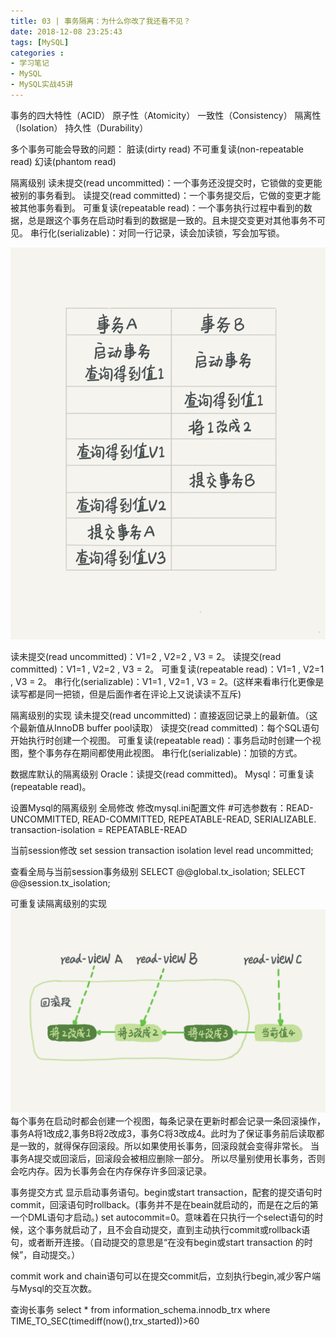 ```yaml
---
title: 03 | 事务隔离：为什么你改了我还看不见？
date: 2018-12-08 23:25:43
tags: [MySQL]
categories :
- 学习笔记
- MySQL
- MySQL实战45讲
---
```


事务的四大特性（ACID）
原子性（Atomicity）
一致性（Consistency）
隔离性（Isolation）
持久性（Durability）


多个事务可能会导致的问题：
脏读(dirty read)
不可重复读(non-repeatable read)
幻读(phantom read)



隔离级别
读未提交(read uncommitted)：一个事务还没提交时，它锁做的变更能被别的事务看到。
读提交(read committed)：一个事务提交后，它做的变更才能被其他事务看到。
可重复读(repeatable read)：一个事务执行过程中看到的数据，总是跟这个事务在启动时看到的数据是一致的。且未提交变更对其他事务不可见。
串行化(serializable)：对同一行记录，读会加读锁，写会加写锁。

![](MySQL实战45讲（三）\demo.jpg)

读未提交(read uncommitted)：V1=2 , V2=2 , V3 = 2。
读提交(read committed)：V1=1 , V2=2 , V3 = 2。
可重复读(repeatable read)：V1=1 , V2=1 , V3 = 2。
串行化(serializable)：V1=1 , V2=1 , V3 = 2。(这样来看串行化更像是读写都是同一把锁，但是后面作者在评论上又说读读不互斥)

隔离级别的实现
读未提交(read uncommitted)：直接返回记录上的最新值。（这个最新值从InnoDB buffer pool读取）
读提交(read committed)：每个SQL语句开始执行时创建一个视图。
可重复读(repeatable read)：事务启动时创建一个视图，整个事务存在期间都使用此视图。
串行化(serializable)：加锁的方式。

数据库默认的隔离级别
Oracle：读提交(read committed)。
Mysql：可重复读(repeatable read)。

设置Mysql的隔离级别
全局修改
修改mysql.ini配置文件
#可选参数有：READ-UNCOMMITTED, READ-COMMITTED, REPEATABLE-READ, SERIALIZABLE.
transaction-isolation = REPEATABLE-READ

当前session修改
set session transaction isolation level read uncommitted;

查看全局与当前session事务级别
SELECT @@global.tx_isolation; 
SELECT @@session.tx_isolation; 


可重复读隔离级别的实现
![](MySQL实战45讲（三）\可重复的读的实现.png)
每个事务在启动时都会创建一个视图，每条记录在更新时都会记录一条回滚操作，事务A将1改成2,事务B将2改成3，事务C将3改成4。此时为了保证事务前后读取都是一致的，就得保存回滚段。所以如果使用长事务，回滚段就会变得非常长。
当事务A提交或回滚后，回滚段会被相应删除一部分。
所以尽量别使用长事务，否则会吃内存。因为长事务会在内存保存许多回滚记录。



事务提交方式
显示启动事务语句。begin或start transaction，配套的提交语句时commit，回滚语句时rollback。(事务并不是在beain就启动的，而是在之后的第一个DML语句才启动。)
set autocommit=0。意味着在只执行一个select语句的时候，这个事务就启动了，且不会自动提交，直到主动执行commit或rollback语句，或者断开连接。（自动提交的意思是“在没有begin或start transaction 的时候”，自动提交。）

commit work and chain语句可以在提交commit后，立刻执行begin,减少客户端与Mysql的交互次数。

查询长事务
select * from information_schema.innodb_trx where TIME_TO_SEC(timediff(now(),trx_started))>60



